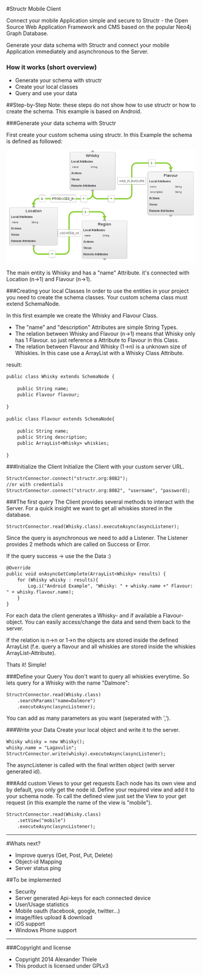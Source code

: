 #Structr Mobile Client

Connect your mobile Application simple and secure to Structr - the Open Source Web Application Framework and CMS based on the popular Neo4j Graph Database.

Generate your data schema with Structr and connect your mobile Application immediately and asynchronous to the Server.

### How it works (short overview)
* Generate your schema with structr
* Create your local classes
* Query and use your data

##Step-by-Step
Note: these steps do not show how to use structr or how to create the schema. This example is based on Android.

###Generate your data schema with Structr

First create your custom schema using structr. In this Example the schema is defined as followed:

![Structr Schema Example](.images/example_schema.png?raw=true "Structr Schema Example")

The main entity is Whisky and has a "name" Attribute. it's connected with Location (n->1) and Flavour (n->1). 


###Creating your local Classes
In order to use the entities in your project you need to create the schema classes. Your custom schema class must extend SchemaNode.

In this first example we create the Whisky and Flavour Class.

* The "name" and "description" Attributes are simple String Types. 
* The relation between Whisky and Flavour (n->1) means that Whisky only has 1 Flavour. so just reference a Attribute to Flavour in this Class. 
* The relation between Flavour and Whisky (1->n) is a unknown size of Whiskies. In this case use a ArrayList with a Whisky Class Attribute.

result: 

    public class Whisky extends SchemaNode {

        public String name;
        public Flavour flavour;

    }
    
    public class Flavour extends SchemaNode{

        public String name;
        public String description;
        public ArrayList<Whisky> whiskies;

    }

###Initialize the Client
Initialize the Client with your custom server URL. 

    StructrConnector.connect("structr.org:8082");
    //or with credentials
    StructrConnector.connect("structr.org:8082", "username", "password);

###The first query
The Client provides several methods to interact with the Server. For a quick insight we want to get all whiskies stored in the database.

    StructrConnector.read(Whisky.class).executeAsync(asyncListener);

Since the query is asynchronous we need to add a Listener. The Listener provides 2 methods which are called on Success or Error. 

If the query success -> use the the Data :)

    @Override
    public void onAsyncGetComplete(ArrayList<Whisky> results) {
        for (Whisky whisky : results){
            Log.i("Android Example", "Whisky: " + whisky.name +" Flavour: " + whisky.flavour.name);
        }
    }

For each data the client generates a Whisky- and if available a Flavour-object. You can easily access/change the data and send them back to the server. 

If the relation is n->n or 1->n the objects are stored inside the defined ArrayList (f.e. query a flavour and all whiskies are stored inside the whiskies ArrayList-Attribute).

Thats it! Simple!

###Define your Query
You don't want to query all whiskies everytime. So lets query for a Whisky with the name "Dalmore":

    StructrConnector.read(Whisky.class)
        .searchParams("name=Dalmore")
        .executeAsync(asyncListener);

You can add as many parameters as you want (seperated with ',').

###Write your Data
Create your local object and write it to the server.
    
    Whisky whisky = new Whisky();
    whisky.name = "Lagavulin";
    StructrConnector.write(whisky).executeAsync(asyncListener);

The asyncListener is called with the final written object (with server generated id).


###Add custom Views to your get requests
Each node has its own view and by default, you only get the node id. Define your required view and add it to your schema node. To call the defined view just set the View to your get request (in this example the name of the view is "mobile").

    StructrConnector.read(Whisky.class)
        .setView("mobile")
        .executeAsync(asyncListener);
        
        
--------------

#Whats next?
* Improve querys (Get, Post, Put, Delete)
* Object-id Mapping
* Server status ping

##To be implemented
* Security
* Server generated Api-keys for each connected device
* User/Usage statistics
* Mobile oauth (facebook, google, twitter...)
* image/files upload & download
* iOS support
* Windows Phone support

------------

###Copyright and license
* Copyright 2014 Alexander Thiele
* This product is licensed under GPLv3